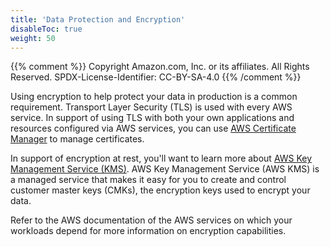 ```yaml
---
title: 'Data Protection and Encryption'
disableToc: true
weight: 50
---
```


{{% comment %}}
Copyright Amazon.com, Inc. or its affiliates. All Rights Reserved.
SPDX-License-Identifier: CC-BY-SA-4.0
{{% /comment %}}

Using encryption to help protect your data in production is a common requirement. Transport Layer Security (TLS) is used with every AWS service.  In support of using TLS with both your own applications and resources configured via AWS services, you can use [AWS Certificate Manager](https://aws.amazon.com/certificate-manager) to manage certificates.  

In support of encryption at rest, you'll want to learn more about [AWS Key Management Service (KMS)](https://aws.amazon.com/kms). AWS Key Management Service (AWS KMS) is a managed service that makes it easy for you to create and control customer master keys (CMKs), the encryption keys used to encrypt your data.

Refer to the AWS documentation of the AWS services on which your workloads depend for more information on encryption capabilities.